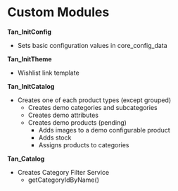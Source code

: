 # Custom Modules

__Tan_InitConfig__
* Sets basic configuration values in core_config_data

__Tan_InitTheme__
* Wishlist link template

__Tan_InitCatalog__
* Creates one of each product types (except grouped)
    * Creates demo categories and subcategories
    * Creates demo attributes
    * Creates demo products (pending)
        * Adds images to a demo configurable product
        * Adds stock
        * Assigns products to categories

__Tan_Catalog__
* Creates Category Filter Service
    * getCategoryIdByName()
